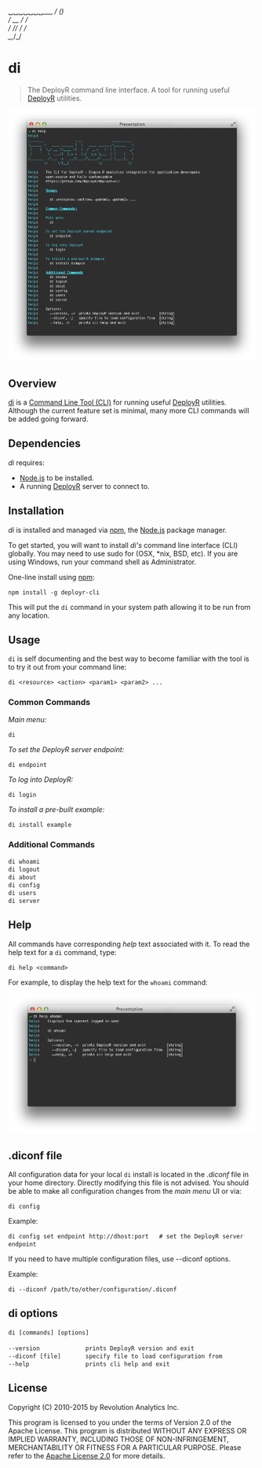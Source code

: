 
␣␣␣␣␣␣␣___
  ____/ (_)<br>
 / __  / / <br>
/ /_/ / /  <br>
\__,_/_/   <br>

# di

> The DeployR command line interface. A tool for running useful [DeployR](http://deployr.revolutionanalytics.com) utilities.

<img src="https://github.com/swells/deployr-cli/raw/master/assets/di.png"/>

## Overview

[di](https://github.com/deployr/deployr-cli) is a [Command Line Tool (CLI)](http://en.wikipedia.org/wiki/Command-line_interface) for running useful 
[DeployR](http://deployr.revolutionanalytics.com) utilities. Although the 
current feature set is minimal, many more CLI commands will be added going 
forward.

## Dependencies

_di_ requires:

- [Node.js](http://nodejs.org/) to be installed.
- A running [DeployR](http://deployr.revolutionanalytics.com/documents/admin/install) server to connect to.

## Installation

_di_ is installed and managed via [npm](http://npmjs.org), the [Node.js](http://nodejs.org/) package manager.

To get started, you will want to install _di's_ command line interface (CLI) 
globally. You may need to use sudo for (OSX, *nix, BSD, etc). If you are using 
Windows, run your command shell as Administrator.

One-line install using [npm](http://npmjs.org):

```
npm install -g deployr-cli
```

This will put the `di` command in your system path allowing it to be run from 
any location.

## Usage

`di` is self documenting and the best way to become familiar with the tool is to 
try it out from your command line:

```
di <resource> <action> <param1> <param2> ...
```

### Common Commands

*Main menu:*

```
di
```

*To set the DeployR server endpoint:*

```
di endpoint
```

*To log into DeployR:*

```
di login
```

*To install a pre-built example:*

```
di install example
```

### Additional Commands

```
di whoami
di logout
di about
di config 
di users
di server
```

## Help

All commands have corresponding _help_ text associated with it. To read the help
text for a `di` command, type:

```
di help <command>
```

For example, to display the help text for the `whoami` command:

<img src="https://github.com/swells/deployr-cli/raw/master/assets/whoami.png"/>

## .diconf file

All configuration data for your local `di` install is located in the *.diconf* 
file in your home directory. Directly modifying this file is not advised. You 
should be able to make all configuration changes from the _main menu_ UI or via:

```
di config
```

Example:

```
di config set endpoint http://dhost:port   # set the DeployR server endpoint
```

If you need to have multiple configuration files, use --diconf options.

Example:

```
di --diconf /path/to/other/configuration/.diconf
```

## di options

    di [commands] [options]
 
    --version             prints DeployR version and exit
    --diconf [file]       specify file to load configuration from
    --help                prints cli help and exit

## License

Copyright (C) 2010-2015 by Revolution Analytics Inc.

This program is licensed to you under the terms of Version 2.0 of the Apache 
License. This program is distributed WITHOUT ANY EXPRESS OR IMPLIED WARRANTY, 
INCLUDING THOSE OF NON-INFRINGEMENT, MERCHANTABILITY OR FITNESS FOR A PARTICULAR 
PURPOSE. Please refer to the [Apache License 2.0](http://www.apache.org/licenses/LICENSE-2.0) for more details.
